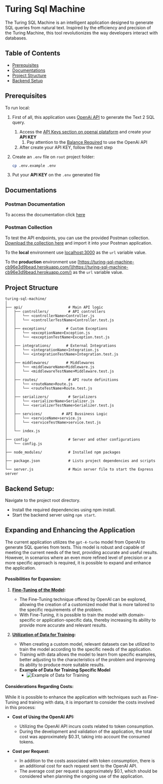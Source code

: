 # Turing Sql Machine

The Turing SQL Machine is an intelligent application designed to generate SQL queries from natural text. Inspired by the efficiency and precision of the Turing Machine, this tool revolutionizes the way developers interact with databases.

## Table of Contents

- [Prerequisites](#prerequisites)
- [Documentations](#documentations)
- [Project Structure](#project-structure)
- [Backend Setup](#backend-setup)

## Prerequisites

To run local:

1. First of all, this application uses [OpenAi API](https://platform.openai.com/docs/overview) to generate the Text 2 SQL query. 
   1. Access the [API Keys section on openai plataform](https://platform.openai.com/api-keys) and create your **API KEY**
      1. Pay attention to the [Balance Required](https://platform.openai.com/account/limits) to use the OpenAi API
   2. After create your API KEY, follow the next step

2. Create an `.env` file on `root` project folder:
   ```bash
   cp .env.example .env
   ```
3. Put your **API KEY** on the `.env` generated file

## Documentations

### Postman Documentation

To access the documentation click [here](https://documenter.getpostman.com/view/10569183/2sA3Bj9tyu)

### Postman Collection

To test the API endpoints, you can use the provided Postman collection. [Download the collection here]() and import it into your Postman application.

To the **local** environment use [localhost:3000](http://localhost:3000) as the `url` variable value.

To the **production** environment use [https://turing-sql-machine-cb96e3d9bead.herokuapp.com/](https://turing-sql-machine-cb96e3d9bead.herokuapp.com/) as the `url` variable value.

## Project Structure

```
turing-sql-machine/
│
├── api/                     # Main API logic
│   ├── controllers/         # API controllers
│   │   └── <controllerName>Controller.js
│   │   └── <controllerTestName>Controller.test.js
│   │
│   ├── exceptions/         # Custom Exceptions
│   │   └── <exceptionName>Exception.js
│   │   └── <exceptionTestName>Exception.test.js
│   │
│   ├── integrations/       # External Integrations
│   │   └── <integrationName>Integration.js
│   │   └── <integrationTestName>Integration.test.js
│   │
│   ├── middlewares/        # Middlewares
│   │   └── <middlewareName>Middleware.js
│   │   └── <middlewareTestName>Middleware.test.js
│   │
│   ├── routes/              # API route definitions
│   │   └── <routeName>Route.js
│   │   └── <routeTestName>Route.test.js
│   │
│   ├── serializers/         # Serializers
│   │   └── <serializerName>Serializer.js
│   │   └── <serializerTestName>Serializer.test.js
│   │
│   ├── services/         # API Bussiness Logic
│   │   └── <serviceName>service.js
│   │   └── <serviceTestName>service.test.js
│   │
│   └── index.js
│
├── config/                  # Server and other configurations
│   └── config.js
│
├── node_modules/            # Installed npm packages
│
├── package.json             # Lists project dependencies and scripts
│
└── server.js                # Main server file to start the Express server
```

## Backend Setup:

Navigate to the project root directory.
- Install the required dependencies using npm install.
- Start the backend server using `npm start`.

## Expanding and Enhancing the Application

The current application utilizes the `gpt-4-turbo` model from OpenAI to generate SQL queries from texts. 
This model is robust and capable of meeting the current needs of the test, providing accurate and useful results. 
However, in scenarios where an even more refined level of precision or a more specific approach is required, it is possible to expand and enhance the application.

#### Possibilities for Expansion:

1. **[Fine-Tuning of the Model](https://platform.openai.com/docs/guides/fine-tuning):**
   - The Fine-Tuning technique offered by OpenAI can be explored, allowing the creation of a customized model that is more tailored to the specific requirements of the problem.
   - With Fine-Tuning, it is possible to train the model with domain-specific or application-specific data, thereby increasing its ability to provide more accurate and relevant results.

2. **[Utilization of Data for Training](https://platform.openai.com/docs/guides/fine-tuning/preparing-your-dataset):**
   - When creating a custom model, relevant datasets can be utilized to train the model according to the specific needs of the application.
   - Training with data allows the model to learn from specific examples, better adjusting to the characteristics of the problem and improving its ability to produce more suitable results.
   - **Example of Data for Training Specific Model**
      - ![Example of Data for Training]([path/to/image.jpg](https://github.com/OvictorVieira/turing-sql-machine/assets/37859445/7ec4bb15-3b3d-457a-97f7-84e464ffdf73))

#### Considerations Regarding Costs:

While it is possible to enhance the application with techniques such as Fine-Tuning and training with data, it is important to consider the costs involved in this process:

- **Cost of Using the OpenAI API:**
   - Utilizing the OpenAI API incurs costs related to token consumption.
   - During the development and validation of the application, the total cost was approximately $0.31, taking into account the consumed tokens.

- **Cost per Request:**
   - In addition to the costs associated with token consumption, there is an additional cost for each request sent to the OpenAI API.
   - The average cost per request is approximately $0.1, which should be considered when planning the ongoing use of the application.
